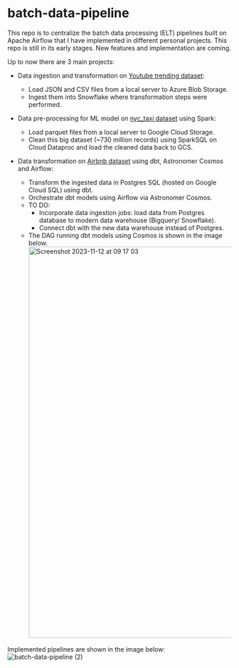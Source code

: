 # batch-data-pipeline
This repo is to centralize the batch data processing (ELT) pipelines built on Apache Airflow that I have implemented in different personal projects.
This repo is still in its early stages. New features and implementation are coming.

Up to now there are 3 main projects:
- Data ingestion and transformation on [Youtube trending dataset](https://www.kaggle.com/datasets/rsrishav/youtube-trending-video-dataset/data):
  - Load JSON and CSV files from a local server to Azure Blob Storage.
  - Ingest them into Snowflake where transformation steps were performed.
  
- Data pre-processing for ML model on [nyc_taxi dataset](https://www.nyc.gov/site/tlc/about/tlc-trip-record-data.page) using Spark:
  - Load parquet files from a local server to Google Cloud Storage.
  - Clean this big dataset (~730 million records) using SparkSQL on Cloud Dataproc and load the cleaned data back to GCS.

- Data transformation on [Airbnb dataset](https://public.opendatasoft.com/explore/dataset/airbnb-listings/) using dbt, Astronomer Cosmos and Airflow:
  - Transform the ingested data in Postgres SQL (hosted on Google Cloud SQL) using dbt.
  - Orchestrate dbt models using Airflow via Astronomer Cosmos.
  - TO DO:
    - Incorporate data ingestion jobs: load data from Postgres database to modern data warehouse (Bigquery/ Snowflake).
    - Connect dbt with the new data warehouse instead of Postgres.
  - The DAG running dbt models using Cosmos is shown in the image below.
    <img width="879" alt="Screenshot 2023-11-12 at 09 17 03" src="https://github.com/phamthiminhtu/batch-data-pipeline/assets/56192840/be5336be-a986-4d6c-bec1-af7044b883be">

Implemented pipelines are shown in the image below:
![batch-data-pipeline (2)](https://github.com/phamthiminhtu/batch-data-pipeline/assets/56192840/2e11f42e-72c5-4f8f-8e29-0c6add1dd708)

